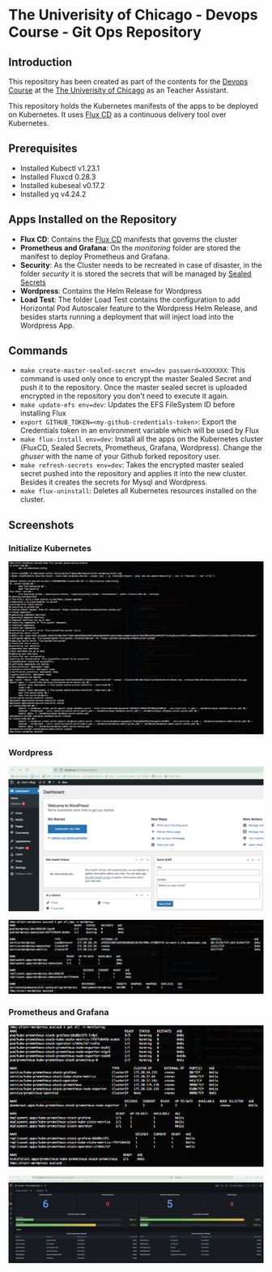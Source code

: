 # The Univerisity of Chicago - Devops Course - Git Ops Repository

## Introduction

This repository has been created as part of the contents for the [Devops Course](https://online.professional.uchicago.edu/course/dtb-dev/) at the [The Univerisity of Chicago](https://online.professional.uchicago.edu/) as an Teacher Assistant.

This repository holds the Kubernetes manifests of the apps to be deployed on Kubernetes. It uses [Flux CD](https://fluxcd.io/) as a continuous delivery tool over Kubernetes.

## Prerequisites

- Installed Kubectl v1.23.1
- Installed Fluxcd 0.28.3
- Installed kubeseal v0.17.2
- Installed yq v4.24.2

## Apps Installed on the Repository

- **Flux CD**: Contains the [Flux CD](https://fluxcd.io/) manifests that governs the cluster
- **Prometheus and Grafana**: On the _monitoring_ folder are stored the manifest to deploy Prometheus and Grafana.
- **Security**: As the Cluster needs to be recreated in case of disaster, in the folder _security_ it is stored the secrets that will be managed by [Sealed Secrets](https://github.com/bitnami-labs/sealed-secrets)
- **Wordpress**: Contains the Helm Release for Wordpress
- **Load Test**: The folder Load Test contains the configuration to add Horizontal Pod Autoscaler feature to the Wordpress Helm Release, and besides starts running a deployment that will inject load into the Wordpress App.



## Commands

* `make create-master-sealed-secret env=dev password=XXXXXXX`: This command is used only once to encrypt the master Sealed Secret and push it to the repository. Once the master sealed secret is uploaded encrypted in the repository you don't need to execute it again.
* `make update-efs env=dev`: Updates the EFS FileSystem ID before installing Flux
* `export GITHUB_TOKEN=<my-github-credentials-token>`: Export the Credentials token in an environment variable which will be used by Flux
* `make flux-install env=dev`: Install all the apps on the Kubernetes cluster (FluxCD, Sealed Secrets, Prometheus, Grafana, Wordpress). Change the _ghuser_ with the name of your Github forked repository user.
* `make refresh-secrets env=dev`: Takes the encrypted master sealed secret pushed into the repository and applies it into the new cluster. Besides it creates the secrets for Mysql and Wordpress.
* `make flux-uninstall`: Deletes all Kubernetes resources installed on the cluster.

## Screenshots

### Initialize Kubernetes

![Flux](./images/k8s_flux.png)


### Wordpress

![Wordpress App](./images/app_wordpress.png)

![Wordpress K8s resources](./images/k8s_wordpress.png)

### Prometheus and Grafana

![Prometheus K8s resources](./images/k8s_prometheus.png)

![Grafana App](./images/app_grafana.png)
